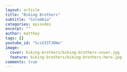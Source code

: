```yaml
---
layout: article
title: "Biking Brothers"
subtitle: "Colombia"
categories: episodes
excerpt: ""
author: matthey
tags: []
youtube_id: "ScsVI5T3OWo"
image:
  cover: biking-brothers/biking-brothers-cover.jpg
  feature: biking-brothers/biking-brothers-hero.jpg
comments: true
---
```

